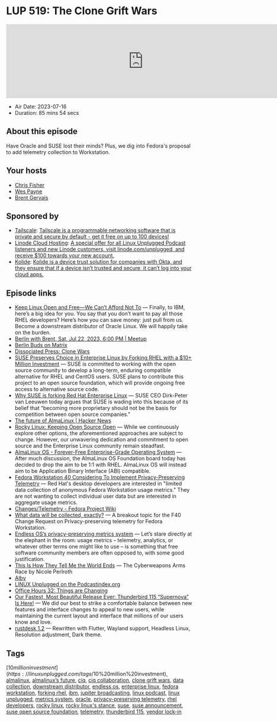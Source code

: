 # LUP 519: The Clone Grift Wars

<iframe src="https://player.fireside.fm/v2/RUkczH-V+HYBa_3UH?theme=dark" width="740" height="200" frameborder="0" scrolling="no"></iframe>

* Air Date: 2023-07-16
* Duration: 85 mins 54 secs

## About this episode

Have Oracle and SUSE lost their minds? Plus, we dig into Fedora's proposal to add telemetry collection to Workstation.

## Your hosts
* [Chris Fisher](https://linuxunplugged.com/hosts/chrislas)
* [Wes Payne](https://linuxunplugged.com/hosts/wes)
* [Brent Gervais](https://linuxunplugged.com/hosts/brent)

## Sponsored by

  * [Tailscale](http://tailscale.com/linuxunplugged): [Tailscale is a programmable networking software that is private and secure by default - get it free on up to 100 devices!](http://tailscale.com/linuxunplugged)
  * [Linode Cloud Hosting](https://linode.com/unplugged): [A special offer for all Linux Unplugged Podcast listeners and new Linode customers, visit linode.com/unplugged, and receive $100 towards your new account. ](https://linode.com/unplugged)
  * [Kolide](https://kolide.com/unplugged): [Kolide is a device trust solution for companies with Okta, and they ensure that if a device isn’t trusted and secure, it can’t log into your cloud apps.](https://kolide.com/unplugged)



## Episode links

  * [Keep Linux Open and Free—We Can’t Afford Not To](https://www.oracle.com/news/announcement/blog/keep-linux-open-and-free-2023-07-10/ "Keep Linux Open and Free—We Can’t Afford Not To") — Finally, to IBM, here’s a big idea for you. You say that you don’t want to pay all those RHEL developers? Here’s how you can save money: just pull from us. Become a downstream distributor of Oracle Linux. We will happily take on the burden.
  * [Berlin with Brent, Sat, Jul 22, 2023, 6:00 PM | Meetup](https://www.meetup.com/jupiterbroadcasting/events/294559395/?isFirstPublish=true "Berlin with Brent, Sat, Jul 22, 2023, 6:00 PM | Meetup")
  * [Berlin Buds on Matrix](https://matrix.to/#/%23berlin:jupiterbroadcasting.com "Berlin Buds on Matrix")
  * [Dissociated Press: Clone Wars](https://dissociatedpress.net/category/clone-wars/ "Dissociated Press: Clone Wars")
  * [SUSE Preserves Choice in Enterprise Linux by Forking RHEL with a $10+ Million Investment](https://www.suse.com/news/SUSE-Preserves-Choice-in-Enterprise-Linux/ "SUSE Preserves Choice in Enterprise Linux by Forking RHEL with a $10+ Million Investment") — SUSE is committed to working with the open source community to develop a long-term, enduring compatible alternative for RHEL and CentOS users. SUSE plans to contribute this project to an open source foundation, which will provide ongoing free access to alternative source code.
  * [Why SUSE is forking Red Hat Enterprise Linux](https://techcrunch.com/2023/07/11/why-suse-is-forking-red-hat-enterprise-linux/ "Why SUSE is forking Red Hat Enterprise Linux") — SUSE CEO Dirk-Peter van Leeuwen today argues that SUSE is wading into this because of its belief that “becoming more proprietary should not be the basis for competition between open source companies."
  * [The future of AlmaLinux | Hacker News](https://news.ycombinator.com/item?id=36718549 "The future of AlmaLinux | Hacker News")
  * [Rocky Linux: Keeping Open Source Open](https://rockylinux.org/news/keeping-open-source-open/ "Rocky Linux: Keeping Open Source Open") — While we continuously explore other options, the aforementioned approaches are subject to change. However, our unwavering dedication and commitment to open source and the Enterprise Linux community remain steadfast.
  * [AlmaLinux OS - Forever-Free Enterprise-Grade Operating System](https://almalinux.org/blog/future-of-almalinux/ "AlmaLinux OS - Forever-Free Enterprise-Grade Operating System") — After much discussion, the AlmaLinux OS Foundation board today has decided to drop the aim to be 1:1 with RHEL. AlmaLinux OS will instead aim to be Application Binary Interface (ABI) compatible.
  * [Fedora Workstation 40 Considering To Implement Privacy-Preserving Telemetry](https://www.phoronix.com/news/Fedora-40-Considers-Telemetry "Fedora Workstation 40 Considering To Implement Privacy-Preserving Telemetry") — Red Hat's desktop developers are interested in "limited data collection of anonymous Fedora Workstation usage metrics." They are not wanting to collect individual user data but are interested in aggregate usage metrics.
  * [Changes/Telemetry - Fedora Project Wiki](https://fedoraproject.org/wiki/Changes/Telemetry "Changes/Telemetry - Fedora Project Wiki")
  * [What data will be collected, exactly?](https://discussion.fedoraproject.org/t/what-data-will-be-collected-exactly-a-breakout-topic-for-the-f40-change-request-on-privacy-preserving-telemetry-for-fedora-workstation/85417 "What data will be collected, exactly?") — A breakout topic for the F40 Change Request on Privacy-preserving telemetry for Fedora Workstation.
  * [Endless OS’s privacy-preserving metrics system](https://blogs.gnome.org/wjjt/2023/07/05/endless-oss-privacy-preserving-metrics-system/ "Endless OS’s privacy-preserving metrics system") — Let’s stare directly at the elephant in the room: usage metrics – telemetry, analytics, or whatever other terms one might like to use – is something that free software community members are often opposed to, with some good justification.
  * [This Is How They Tell Me the World Ends](https://www.goodreads.com/book/show/49247043-this-is-how-they-tell-me-the-world-ends "This Is How They Tell Me the World Ends") — The Cyberweapons Arms Race by Nicole Perlroth
  * [Alby](https://getalby.com/ "Alby")
  * [LINUX Unplugged on the Podcastindex.org](https://podcastindex.org/podcast/575694 "LINUX Unplugged on the Podcastindex.org")
  * [Office Hours 32: Things are Changing](https://www.officehours.hair/32 "Office Hours 32: Things are Changing")
  * [Our Fastest, Most Beautiful Release Ever: Thunderbird 115 “Supernova” Is Here!](https://blog.thunderbird.net/2023/07/our-fastest-most-beautiful-release-ever-thunderbird-115-supernova-is-here/ "Our Fastest, Most Beautiful Release Ever: Thunderbird 115 “Supernova” Is Here!") — We did our best to strike a comfortable balance between new features and interface changes to appeal to new users, while maintaining the current layout and interface that millions of our users know and love.
  * [rustdesk 1.2](https://github.com/rustdesk/rustdesk/releases/tag/1.2.1 "rustdesk 1.2") — Rewritten with Flutter, Wayland support, Headless Linux, Resolution adjustment, Dark theme.



## Tags

[$10 million investment](https://linuxunplugged.com/tags/$10%20million%20investment), [almalinux](https://linuxunplugged.com/tags/almalinux), [almalinux’s future](https://linuxunplugged.com/tags/almalinux%E2%80%99s%20future), [ciq](https://linuxunplugged.com/tags/ciq), [ciq collaboration](https://linuxunplugged.com/tags/ciq%20collaboration), [clone grift wars](https://linuxunplugged.com/tags/clone%20grift%20wars), [data collection](https://linuxunplugged.com/tags/data%20collection), [downstream distributor](https://linuxunplugged.com/tags/downstream%20distributor), [endless os](https://linuxunplugged.com/tags/endless%20os), [enterprise linux](https://linuxunplugged.com/tags/enterprise%20linux), [fedora workstation](https://linuxunplugged.com/tags/fedora%20workstation), [forking rhel](https://linuxunplugged.com/tags/forking%20rhel), [ibm](https://linuxunplugged.com/tags/ibm), [jupiter broadcasting](https://linuxunplugged.com/tags/jupiter%20broadcasting), [linux podcast](https://linuxunplugged.com/tags/linux%20podcast), [linux unplugged](https://linuxunplugged.com/tags/linux%20unplugged), [metrics system](https://linuxunplugged.com/tags/metrics%20system), [oracle](https://linuxunplugged.com/tags/oracle), [privacy-preserving telemetry](https://linuxunplugged.com/tags/privacy-preserving%20telemetry), [rhel developers](https://linuxunplugged.com/tags/rhel%20developers), [rocky linux](https://linuxunplugged.com/tags/rocky%20linux), [rocky linux's stance](https://linuxunplugged.com/tags/rocky%20linux's%20stance), [suse](https://linuxunplugged.com/tags/suse), [suse announcement](https://linuxunplugged.com/tags/suse%20announcement), [suse open source foundation](https://linuxunplugged.com/tags/suse%20open%20source%20foundation), [telemetry](https://linuxunplugged.com/tags/telemetry), [thunderbird 115](https://linuxunplugged.com/tags/thunderbird%20115), [vendor lock-in](https://linuxunplugged.com/tags/vendor%20lock-in)